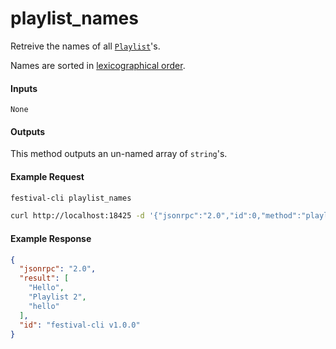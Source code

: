 # playlist_names
Retreive the names of all [`Playlist`](playlist.md)'s.

Names are sorted in [lexicographical order](https://en.wikipedia.org/wiki/Lexicographic_order).

#### Inputs
`None`

#### Outputs
This method outputs an un-named array of `string`'s.

#### Example Request
```bash
festival-cli playlist_names
```
```bash
curl http://localhost:18425 -d '{"jsonrpc":"2.0","id":0,"method":"playlist_names"}'
```

#### Example Response
```json
{
  "jsonrpc": "2.0",
  "result": [
    "Hello",
    "Playlist 2",
    "hello"
  ],
  "id": "festival-cli v1.0.0"
}
```
